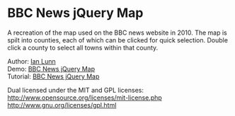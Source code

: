 BBC News jQuery Map
===============

A recreation of the map used on the BBC news website in 2010. The map is spilt into counties, each of which can be clicked for quick selection. Double click a county to select all towns within that county.

Author: [Ian Lunn](http://www.ianlunn.co.uk/)  
Demo: [BBC News jQuery Map](http://www.ianlunn.co.uk/demos/bbc-news-jquery-map/)  
Tutorial: [BBC News jQuery Map](http://www.ianlunn.co.uk/blog/code-tutorials/bbc-news-jquery-map/)  

Dual licensed under the MIT and GPL licenses:
http://www.opensource.org/licenses/mit-license.php
http://www.gnu.org/licenses/gpl.html